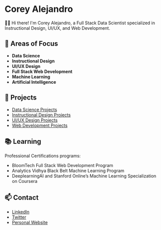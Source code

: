 # Corey Alejandro

👋🏾 Hi there! I'm Corey Alejandro, a Full Stack Data Scientist specialized in Instructional Design, UI/UX, and Web Development.

## 🌱 Areas of Focus

- **Data Science**
- **Instructional Design**
- **UI/UX Design**
- **Full Stack Web Development**
- **Machine Learning**
- **Artificial Intelligence**

## 🚀 Projects

- [Data Science Projects](https://github.com/CoreyAlejanadro-DataScience)
- [Instructional Design Projects](https://github.com/CoreyAlejandro-InstructionalDesign)
- [UI/UX Design Projects](https://github.com/CoreyAlejandro-UIUX)
- [Web Development Projects](https://github.com/CoreyAlejanadro-WebDevelopment)

## 📚 Learning

Professional Certifications programs:

- BloomTech Full Stack Web Development Program
- Analytics Vidhya Black Belt Machine Learning Program
- DeeplearningAI and Stanford Online’s Machine Learning Specialization on Coursera

## 📫 Contact

- [LinkedIn](https://www.linkedin.com/in/coreyalejandro/)
- [Twitter](https://twitter.com/coreyalejandroX)
- [Personal Website](https://www.coreyalejandro.com)

